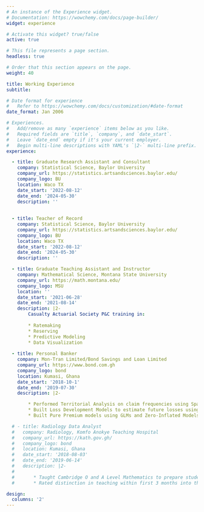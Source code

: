 ```yaml
---
# An instance of the Experience widget.
# Documentation: https://wowchemy.com/docs/page-builder/
widget: experience

# Activate this widget? true/false
active: true

# This file represents a page section.
headless: true

# Order that this section appears on the page.
weight: 40

title: Working Experience
subtitle:

# Date format for experience
#   Refer to https://wowchemy.com/docs/customization/#date-format
date_format: Jan 2006

# Experiences.
#   Add/remove as many `experience` items below as you like.
#   Required fields are `title`, `company`, and `date_start`.
#   Leave `date_end` empty if it's your current employer.
#   Begin multi-line descriptions with YAML's `|2-` multi-line prefix.
experience:

  - title: Graduate Research Assistant and Consultant
    company: Statistical Science, Baylor University
    company_url: https://statistics.artsandsciences.baylor.edu/
    company_logo: BU
    location: Waco TX
    date_start: '2022-08-12'
    date_end: '2024-05-30'
    description: ''
    
    
  - title: Teacher of Record
    company: Statistical Science, Baylor University
    company_url: https://statistics.artsandsciences.baylor.edu/
    company_logo: BU
    location: Waco TX
    date_start: '2022-08-12'
    date_end: '2024-05-30'
    description: ''

  - title: Graduate Teaching Assistant and Instructor
    company: Mathematical Science, Montana State University
    company_url: https://math.montana.edu/
    company_logo: MSU
    location: ''
    date_start: '2021-06-28'
    date_end: '2021-08-14'
    description: |2-
        Casualty Actuarial Society P&C training in:
        
        * Ratemaking
        * Reserving
        * Predictive Modeling
        * Data Visualization
        
  - title: Personal Banker
    company: Mon-Tran Limited/Bond Savings and Loan Limited
    company_url: https://www.bond.com.gh
    company_logo: bond
    location: Kumasi, Ghana
    date_start: '2018-10-1'
    date_end: '2019-07-30'
    description: |2-

        * Performed Territorial Analysis on claim frequencies using Spatially Constrained Clustering Algorithms and Generalized Additive Models to re-cluster rating territories for refining pricing models.
        * Built Loss Development Models to estimate future losses using Elastic-Net Poisson GLM.
        * Built Pure Premium models using GLMs and Zero-Inflated Models to predict future loss costs.

  # - title: Radiology Data Analyst
  #   company: Radiology, Komfo Anokye Teaching Hospital    
  #   company_url: https://kath.gov.gh/
  #   company_logo: bond
  #   location: Kumasi, Ghana
  #   date_start: '2018-08-03'
  #   date_end: '2019-06-14'
  #   description: |2-
  #             
  #       * Taught Cambridge O and A Level Mathematics to prepare students for the IGCSE exams. 
  #       * Rated distinction in teaching within first 3 months into the job.

design:
  columns: '2'
---
```

